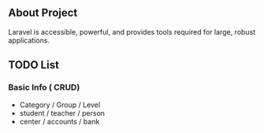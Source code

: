 
## About Project
Laravel is accessible, powerful, and provides tools required for large, robust applications.

## TODO List
### Basic Info ( CRUD)

- Category / Group / Level
- student / teacher / person
- center / accounts / bank

